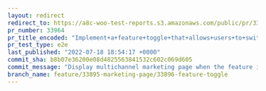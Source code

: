 ```yaml
---
layout: redirect
redirect_to: https://a8c-woo-test-reports.s3.amazonaws.com/public/pr/33964/e2e/index.html
pr_number: 33964
pr_title_encoded: "Implement+a+feature+toggle+that+allows+users+to+switch+between+the+old+and+new+Marketing+page"
pr_test_type: e2e
last_published: "2022-07-18 18:54:17 +0000"
commit_sha: b8b07e36200e08d4825563841532c602c069d605
commit_message: "Display multichannel marketing page when the feature is enabled."
branch_name: feature/33895-marketing-page/33896-feature-toggle
---
```

